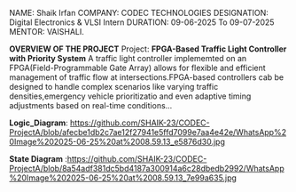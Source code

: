 NAME: Shaik Irfan
COMPANY: CODEC TECHNOLOGIES
DESIGNATION: Digital Electronics & VLSI Intern
DURATION: 09-06-2025 To 09-07-2025
MENTOR: VAISHALI.


  **OVERVIEW OF THE PROJECT**
 Project: **FPGA-Based Traffic Light Controller with Priority System**
           A traffic light controller implememted on an FPGA(Field-Programmable Gate Array) allows for flexible and 
           efficient management of traffic flow at intersections.FPGA-based controllers cab be designed to handle complex
           scenarios like varying traffic densities,emergency vehicle prioritizatio and even adaptive timing adjustments
           based on real-time conditions...
           

**Logic_Diagram**: https://github.com/SHAIK-23/CODEC-ProjectA/blob/afecbe1db2c7ae12f27941e5ffd7099e7aa4e42e/WhatsApp%20Image%202025-06-25%20at%2008.59.13_e5876d30.jpg

 **State Diagram** :https://github.com/SHAIK-23/CODEC-ProjectA/blob/8a54adf381dc5bd4187a300914a6c28dbedb2992/WhatsApp%20Image%202025-06-25%20at%2008.59.13_7e99a635.jpg
